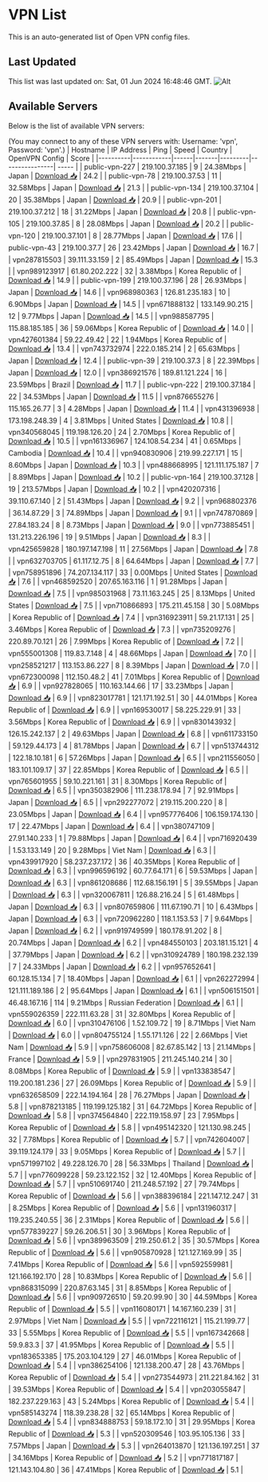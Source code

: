 # VPN List

This is an auto-generated list of Open VPN config files.

## Last Updated

This list was last updated on: Sat, 01 Jun 2024 16:48:46 GMT.
![Alt](https://repobeats.axiom.co/api/embed/186b98318ef1479477931607c1ad7d823f12451f.svg "Repobeats analytics image")

## Available Servers

Below is the list of available VPN servers:

(You may connect to any of these VPN servers with: Username: 'vpn', Password: 'vpn'.)
| Hostname | IP Address | Ping | Speed | Country | OpenVPN Config | Score |
|----------|------------|------|-------|---------|----------------| ----- |
| public-vpn-227 | 219.100.37.185 | 9 | 24.38Mbps | Japan | [Download 📥](./configs/server_0_JP.ovpn) | 24.2 |
| public-vpn-78 | 219.100.37.53 | 11 | 32.58Mbps | Japan | [Download 📥](./configs/server_1_JP.ovpn) | 21.3 |
| public-vpn-134 | 219.100.37.104 | 20 | 35.38Mbps | Japan | [Download 📥](./configs/server_2_JP.ovpn) | 20.9 |
| public-vpn-201 | 219.100.37.212 | 18 | 31.22Mbps | Japan | [Download 📥](./configs/server_3_JP.ovpn) | 20.8 |
| public-vpn-105 | 219.100.37.85 | 8 | 28.08Mbps | Japan | [Download 📥](./configs/server_4_JP.ovpn) | 20.2 |
| public-vpn-120 | 219.100.37.101 | 8 | 28.77Mbps | Japan | [Download 📥](./configs/server_5_JP.ovpn) | 17.6 |
| public-vpn-43 | 219.100.37.7 | 26 | 23.42Mbps | Japan | [Download 📥](./configs/server_6_JP.ovpn) | 16.7 |
| vpn287815503 | 39.111.33.159 | 2 | 85.49Mbps | Japan | [Download 📥](./configs/server_7_JP.ovpn) | 15.3 |
| vpn989123917 | 61.80.202.222 | 32 | 3.38Mbps | Korea Republic of | [Download 📥](./configs/server_8_KR.ovpn) | 14.9 |
| public-vpn-199 | 219.100.37.196 | 28 | 26.93Mbps | Japan | [Download 📥](./configs/server_9_JP.ovpn) | 14.6 |
| vpn968980363 | 126.81.235.183 | 10 | 6.90Mbps | Japan | [Download 📥](./configs/server_10_JP.ovpn) | 14.5 |
| vpn671888132 | 133.149.90.215 | 12 | 9.77Mbps | Japan | [Download 📥](./configs/server_11_JP.ovpn) | 14.5 |
| vpn988587795 | 115.88.185.185 | 36 | 59.06Mbps | Korea Republic of | [Download 📥](./configs/server_12_KR.ovpn) | 14.0 |
| vpn427601384 | 59.22.49.42 | 22 | 1.94Mbps | Korea Republic of | [Download 📥](./configs/server_13_KR.ovpn) | 13.4 |
| vpn743732974 | 222.0.185.214 | 2 | 65.63Mbps | Japan | [Download 📥](./configs/server_14_JP.ovpn) | 12.4 |
| public-vpn-39 | 219.100.37.3 | 8 | 22.39Mbps | Japan | [Download 📥](./configs/server_15_JP.ovpn) | 12.0 |
| vpn386921576 | 189.81.121.224 | 16 | 23.59Mbps | Brazil | [Download 📥](./configs/server_16_BR.ovpn) | 11.7 |
| public-vpn-222 | 219.100.37.184 | 22 | 34.53Mbps | Japan | [Download 📥](./configs/server_17_JP.ovpn) | 11.5 |
| vpn876655276 | 115.165.26.77 | 3 | 4.28Mbps | Japan | [Download 📥](./configs/server_18_JP.ovpn) | 11.4 |
| vpn431396938 | 173.198.248.39 | 4 | 3.81Mbps | United States | [Download 📥](./configs/server_19_US.ovpn) | 10.8 |
| vpn340568045 | 119.198.126.20 | 24 | 2.70Mbps | Korea Republic of | [Download 📥](./configs/server_20_KR.ovpn) | 10.5 |
| vpn161336967 | 124.108.54.234 | 41 | 0.65Mbps | Cambodia | [Download 📥](./configs/server_21_KH.ovpn) | 10.4 |
| vpn940830906 | 219.99.227.171 | 15 | 8.60Mbps | Japan | [Download 📥](./configs/server_22_JP.ovpn) | 10.3 |
| vpn488668995 | 121.111.175.187 | 7 | 8.89Mbps | Japan | [Download 📥](./configs/server_23_JP.ovpn) | 10.2 |
| public-vpn-164 | 219.100.37.128 | 19 | 213.57Mbps | Japan | [Download 📥](./configs/server_24_JP.ovpn) | 10.2 |
| vpn420207316 | 39.110.67.140 | 2 | 51.43Mbps | Japan | [Download 📥](./configs/server_25_JP.ovpn) | 9.2 |
| vpn968802376 | 36.14.87.29 | 3 | 74.89Mbps | Japan | [Download 📥](./configs/server_26_JP.ovpn) | 9.1 |
| vpn747870869 | 27.84.183.24 | 8 | 8.73Mbps | Japan | [Download 📥](./configs/server_27_JP.ovpn) | 9.0 |
| vpn773885451 | 131.213.226.196 | 19 | 9.51Mbps | Japan | [Download 📥](./configs/server_28_JP.ovpn) | 8.3 |
| vpn425659828 | 180.197.147.198 | 11 | 27.56Mbps | Japan | [Download 📥](./configs/server_29_JP.ovpn) | 7.8 |
| vpn632703705 | 61.117.12.75 | 8 | 64.64Mbps | Japan | [Download 📥](./configs/server_30_JP.ovpn) | 7.7 |
| vpn758951896 | 74.207.134.117 | 33 | 0.00Mbps | United States | [Download 📥](./configs/server_31_US.ovpn) | 7.6 |
| vpn468592520 | 207.65.163.116 | 1 | 91.28Mbps | Japan | [Download 📥](./configs/server_32_JP.ovpn) | 7.5 |
| vpn985031968 | 73.11.163.245 | 25 | 8.13Mbps | United States | [Download 📥](./configs/server_33_US.ovpn) | 7.5 |
| vpn710866893 | 175.211.45.158 | 30 | 5.08Mbps | Korea Republic of | [Download 📥](./configs/server_34_KR.ovpn) | 7.4 |
| vpn316923911 | 59.21.17.131 | 25 | 3.46Mbps | Korea Republic of | [Download 📥](./configs/server_35_KR.ovpn) | 7.3 |
| vpn735209276 | 220.89.70.121 | 26 | 7.99Mbps | Korea Republic of | [Download 📥](./configs/server_36_KR.ovpn) | 7.2 |
| vpn555001308 | 119.83.7.148 | 4 | 48.66Mbps | Japan | [Download 📥](./configs/server_37_JP.ovpn) | 7.0 |
| vpn258521217 | 113.153.86.227 | 8 | 8.39Mbps | Japan | [Download 📥](./configs/server_38_JP.ovpn) | 7.0 |
| vpn672300098 | 112.150.48.2 | 41 | 7.01Mbps | Korea Republic of | [Download 📥](./configs/server_39_KR.ovpn) | 6.9 |
| vpn927828065 | 110.163.144.66 | 17 | 33.23Mbps | Japan | [Download 📥](./configs/server_40_JP.ovpn) | 6.9 |
| vpn823017781 | 121.171.192.51 | 30 | 44.01Mbps | Korea Republic of | [Download 📥](./configs/server_41_KR.ovpn) | 6.9 |
| vpn169530017 | 58.225.229.91 | 33 | 3.56Mbps | Korea Republic of | [Download 📥](./configs/server_42_KR.ovpn) | 6.9 |
| vpn830143932 | 126.15.242.137 | 2 | 49.63Mbps | Japan | [Download 📥](./configs/server_43_JP.ovpn) | 6.8 |
| vpn611733150 | 59.129.44.173 | 4 | 81.78Mbps | Japan | [Download 📥](./configs/server_44_JP.ovpn) | 6.7 |
| vpn513744312 | 122.18.10.181 | 6 | 57.26Mbps | Japan | [Download 📥](./configs/server_45_JP.ovpn) | 6.5 |
| vpn211556050 | 183.101.109.17 | 37 | 22.85Mbps | Korea Republic of | [Download 📥](./configs/server_46_KR.ovpn) | 6.5 |
| vpn765601955 | 59.10.221.161 | 31 | 8.30Mbps | Korea Republic of | [Download 📥](./configs/server_47_KR.ovpn) | 6.5 |
| vpn350382906 | 111.238.178.94 | 7 | 92.91Mbps | Japan | [Download 📥](./configs/server_48_JP.ovpn) | 6.5 |
| vpn292277072 | 219.115.200.220 | 8 | 23.05Mbps | Japan | [Download 📥](./configs/server_49_JP.ovpn) | 6.4 |
| vpn957776406 | 106.159.174.130 | 17 | 22.47Mbps | Japan | [Download 📥](./configs/server_50_JP.ovpn) | 6.4 |
| vpn380747109 | 27.91.140.233 | 1 | 79.88Mbps | Japan | [Download 📥](./configs/server_51_JP.ovpn) | 6.4 |
| vpn716920439 | 1.53.133.149 | 20 | 9.28Mbps | Viet Nam | [Download 📥](./configs/server_52_VN.ovpn) | 6.3 |
| vpn439917920 | 58.237.237.172 | 36 | 40.35Mbps | Korea Republic of | [Download 📥](./configs/server_53_KR.ovpn) | 6.3 |
| vpn996596192 | 60.77.64.171 | 6 | 59.53Mbps | Japan | [Download 📥](./configs/server_54_JP.ovpn) | 6.3 |
| vpn861208686 | 112.68.156.191 | 5 | 39.55Mbps | Japan | [Download 📥](./configs/server_55_JP.ovpn) | 6.3 |
| vpn320067811 | 126.88.216.24 | 5 | 61.48Mbps | Japan | [Download 📥](./configs/server_56_JP.ovpn) | 6.3 |
| vpn807659806 | 111.67.190.71 | 10 | 6.43Mbps | Japan | [Download 📥](./configs/server_57_JP.ovpn) | 6.3 |
| vpn720962280 | 118.1.153.53 | 7 | 9.64Mbps | Japan | [Download 📥](./configs/server_58_JP.ovpn) | 6.2 |
| vpn919749599 | 180.178.91.202 | 8 | 20.74Mbps | Japan | [Download 📥](./configs/server_59_JP.ovpn) | 6.2 |
| vpn484550103 | 203.181.15.121 | 4 | 37.79Mbps | Japan | [Download 📥](./configs/server_60_JP.ovpn) | 6.2 |
| vpn310924789 | 180.198.232.139 | 7 | 24.33Mbps | Japan | [Download 📥](./configs/server_61_JP.ovpn) | 6.2 |
| vpn957652641 | 60.128.15.134 | 7 | 18.40Mbps | Japan | [Download 📥](./configs/server_62_JP.ovpn) | 6.1 |
| vpn262272994 | 121.111.189.186 | 2 | 95.64Mbps | Japan | [Download 📥](./configs/server_63_JP.ovpn) | 6.1 |
| vpn506151501 | 46.48.167.16 | 114 | 9.21Mbps | Russian Federation | [Download 📥](./configs/server_64_RU.ovpn) | 6.1 |
| vpn559026359 | 222.111.63.28 | 31 | 32.80Mbps | Korea Republic of | [Download 📥](./configs/server_65_KR.ovpn) | 6.0 |
| vpn310476106 | 1.52.109.72 | 19 | 8.71Mbps | Viet Nam | [Download 📥](./configs/server_66_VN.ovpn) | 6.0 |
| vpn804755124 | 1.55.171.126 | 22 | 2.66Mbps | Viet Nam | [Download 📥](./configs/server_67_VN.ovpn) | 5.9 |
| vpn758606008 | 82.67.85.142 | 13 | 21.14Mbps | France | [Download 📥](./configs/server_68_FR.ovpn) | 5.9 |
| vpn297831905 | 211.245.140.214 | 30 | 8.08Mbps | Korea Republic of | [Download 📥](./configs/server_69_KR.ovpn) | 5.9 |
| vpn133838547 | 119.200.181.236 | 27 | 26.09Mbps | Korea Republic of | [Download 📥](./configs/server_70_KR.ovpn) | 5.9 |
| vpn632658509 | 222.14.194.164 | 28 | 76.27Mbps | Japan | [Download 📥](./configs/server_71_JP.ovpn) | 5.8 |
| vpn878213185 | 119.199.125.182 | 31 | 64.72Mbps | Korea Republic of | [Download 📥](./configs/server_72_KR.ovpn) | 5.8 |
| vpn374564840 | 222.119.158.97 | 23 | 7.95Mbps | Korea Republic of | [Download 📥](./configs/server_73_KR.ovpn) | 5.8 |
| vpn495142320 | 121.130.98.245 | 32 | 7.78Mbps | Korea Republic of | [Download 📥](./configs/server_74_KR.ovpn) | 5.7 |
| vpn742604007 | 39.119.124.179 | 33 | 9.05Mbps | Korea Republic of | [Download 📥](./configs/server_75_KR.ovpn) | 5.7 |
| vpn571997102 | 49.228.126.70 | 28 | 56.33Mbps | Thailand | [Download 📥](./configs/server_76_TH.ovpn) | 5.7 |
| vpn776099228 | 59.23.122.152 | 32 | 12.40Mbps | Korea Republic of | [Download 📥](./configs/server_77_KR.ovpn) | 5.7 |
| vpn510691740 | 211.248.57.192 | 27 | 79.74Mbps | Korea Republic of | [Download 📥](./configs/server_78_KR.ovpn) | 5.6 |
| vpn388396184 | 221.147.12.247 | 31 | 8.25Mbps | Korea Republic of | [Download 📥](./configs/server_79_KR.ovpn) | 5.6 |
| vpn131960317 | 119.235.240.55 | 36 | 2.31Mbps | Korea Republic of | [Download 📥](./configs/server_80_KR.ovpn) | 5.6 |
| vpn577839227 | 59.26.206.51 | 30 | 3.96Mbps | Korea Republic of | [Download 📥](./configs/server_81_KR.ovpn) | 5.6 |
| vpn389963509 | 219.250.61.2 | 35 | 30.57Mbps | Korea Republic of | [Download 📥](./configs/server_82_KR.ovpn) | 5.6 |
| vpn905870928 | 121.127.169.99 | 35 | 7.41Mbps | Korea Republic of | [Download 📥](./configs/server_83_KR.ovpn) | 5.6 |
| vpn592559981 | 121.166.192.170 | 28 | 10.83Mbps | Korea Republic of | [Download 📥](./configs/server_84_KR.ovpn) | 5.6 |
| vpn868315099 | 220.87.63.145 | 31 | 8.85Mbps | Korea Republic of | [Download 📥](./configs/server_85_KR.ovpn) | 5.6 |
| vpn909726510 | 59.20.99.90 | 30 | 44.59Mbps | Korea Republic of | [Download 📥](./configs/server_86_KR.ovpn) | 5.5 |
| vpn116080171 | 14.167.160.239 | 31 | 2.97Mbps | Viet Nam | [Download 📥](./configs/server_87_VN.ovpn) | 5.5 |
| vpn722116121 | 115.21.199.77 | 33 | 5.55Mbps | Korea Republic of | [Download 📥](./configs/server_88_KR.ovpn) | 5.5 |
| vpn167342668 | 59.9.83.3 | 37 | 41.95Mbps | Korea Republic of | [Download 📥](./configs/server_89_KR.ovpn) | 5.5 |
| vpn183653385 | 175.203.104.129 | 27 | 46.01Mbps | Korea Republic of | [Download 📥](./configs/server_90_KR.ovpn) | 5.4 |
| vpn386254106 | 121.138.200.47 | 28 | 43.76Mbps | Korea Republic of | [Download 📥](./configs/server_91_KR.ovpn) | 5.4 |
| vpn273544973 | 211.221.84.162 | 31 | 39.53Mbps | Korea Republic of | [Download 📥](./configs/server_92_KR.ovpn) | 5.4 |
| vpn203055847 | 182.237.229.163 | 43 | 5.24Mbps | Korea Republic of | [Download 📥](./configs/server_93_KR.ovpn) | 5.4 |
| vpn585143274 | 118.39.238.28 | 32 | 65.14Mbps | Korea Republic of | [Download 📥](./configs/server_94_KR.ovpn) | 5.4 |
| vpn834888753 | 59.18.172.10 | 31 | 29.95Mbps | Korea Republic of | [Download 📥](./configs/server_95_KR.ovpn) | 5.3 |
| vpn520309546 | 103.95.105.136 | 33 | 7.57Mbps | Japan | [Download 📥](./configs/server_96_JP.ovpn) | 5.3 |
| vpn264013870 | 121.136.197.251 | 37 | 34.16Mbps | Korea Republic of | [Download 📥](./configs/server_97_KR.ovpn) | 5.2 |
| vpn771817187 | 121.143.104.80 | 36 | 47.41Mbps | Korea Republic of | [Download 📥](./configs/server_98_KR.ovpn) | 5.1 |
